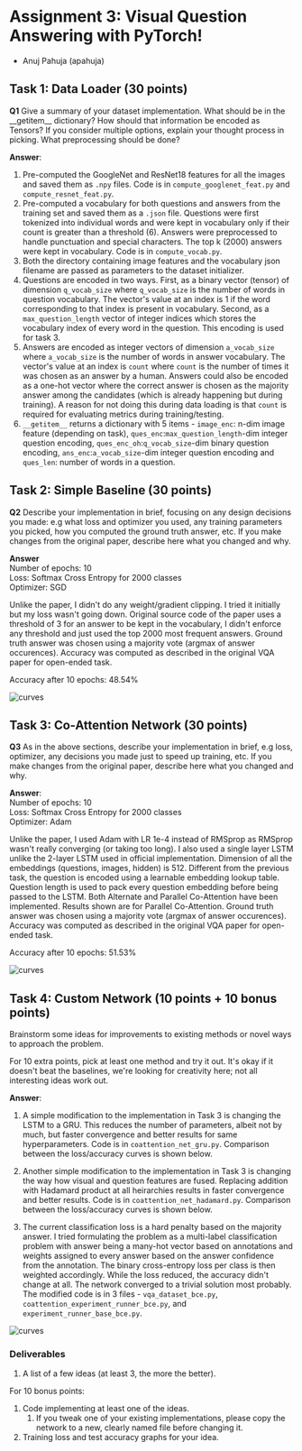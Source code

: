 # Assignment 3: Visual Question Answering with PyTorch!

- Anuj Pahuja (apahuja)

## Task 1: Data Loader (30 points)

**Q1** Give a summary of your dataset implementation. What should be in the \_\_getitem\_\_ dictionary? 
How should that information be encoded as Tensors? If you consider multiple options, explain your thought process in picking. What preprocessing should be done? 

**Answer**:
1. Pre-computed the GoogleNet and ResNet18 features for all the images and saved them as `.npy` files. Code is in `compute_googlenet_feat.py` and `compute_resnet_feat.py`.
2. Pre-computed a vocabulary for both questions and answers from the training set and saved them as a `.json` file. Questions were first tokenized into individual words and were kept in vocabulary only if their count is greater than a threshold (6). Answers were preprocessed to handle punctuation and special characters. The top k (2000) answers were kept in vocabulary. Code is in `compute_vocab.py`.
3. Both the directory containing image features and the vocabulary json filename are passed as parameters to the dataset initializer.
4. Questions are encoded in two ways. First, as a binary vector (tensor) of dimension `q_vocab_size` where `q_vocab_size` is the number of words in question vocabulary. The vector's value at an index is 1 if the word corresponding to that index is present in vocabulary. Second, as a `max_question_length` vector of integer indices which stores the vocabulary index of every word in the question. This encoding is used for task 3.
5. Answers are encoded as integer vectors of dimension `a_vocab_size` where `a_vocab_size` is the number of words in answer vocabulary. The vector's value at an index is `count` where `count` is the number of times it was chosen as an answer by a human. Answers could also be encoded as a one-hot vector where the correct answer is chosen as the majority answer among the candidates (which is already happening but during training). A reason for not doing this during data loading is that `count` is required for evaluating metrics during training/testing.
6. `__getitem__` returns a dictionary with 5 items - `image_enc`: n-dim image feature (depending on task), `ques_enc`:`max_question_length`-dim integer question encoding, `ques_enc_oh`:`q_vocab_size`-dim binary question encoding, `ans_enc`:`a_vocab_size`-dim integer question encoding and `ques_len`: number of words in a question. 


## Task 2: Simple Baseline (30 points)

**Q2** Describe your implementation in brief, focusing on any design decisions you made: e.g what loss and optimizer you used, any training parameters you picked,
how you computed the ground truth answer, etc. If you make changes from the original paper, describe here what you changed and why. 

**Answer**\
Number of epochs: 10\
Loss: Softmax Cross Entropy for 2000 classes\
Optimizer: SGD

Unlike the paper, I didn't do any weight/gradient clipping. I tried it initially but my loss wasn't going down. Original source code of the paper uses a threshold of 3 for an answer to be kept in the vocabulary, I didn't enforce any threshold and just used the top 2000 most frequent answers. Ground truth answer was chosen using a majority vote (argmax of answer occurences). Accuracy was computed as described in the original VQA paper for open-ended task.

Accuracy after 10 epochs: 48.54%

![curves](images/loss_simple.png)


## Task 3: Co-Attention Network (30 points)

**Q3** As in the above sections, describe your implementation in brief, e.g loss, optimizer, any decisions you made just to speed up training, etc.
 If you make changes from the original paper, describe here what you changed and why. 

**Answer**:\
Number of epochs: 10\
Loss: Softmax Cross Entropy for 2000 classes\
Optimizer: Adam

Unlike the paper, I used Adam with LR 1e-4 instead of RMSprop as RMSprop wasn't really converging (or taking too long). I also used a single layer LSTM unlike the 2-layer LSTM used in official implementation. Dimension of all the embeddings (questions, images, hidden) is 512. Different from the previous task, the question is encoded using a learnable embedding lookup table. Question length is used to pack every question embedding before being passed to the LSTM. Both Alternate and Parallel Co-Attention have been implemented. Results shown are for Parallel Co-Attention. Ground truth answer was chosen using a majority vote (argmax of answer occurences). Accuracy was computed as described in the original VQA paper for open-ended task.

Accuracy after 10 epochs: 51.53%

![curves](images/loss_parallel.png)


## Task 4: Custom Network  (10 points + 10 bonus points)
Brainstorm some ideas for improvements to existing methods or novel ways to approach the problem. 

For 10 extra points, pick at least one method and try it out. It's okay if it doesn't beat the baselines, we're looking for 
creativity here; not all interesting ideas work out. 

**Answer**:
1. A simple modification to the implementation in Task 3 is changing the LSTM to a GRU. This reduces the number of parameters, albeit not by much, but faster convergence and better results for same hyperparameters. Code is in `coattention_net_gru.py`. Comparison between the loss/accuracy curves is shown below.

2. Another simple modification to the implementation in Task 3 is changing the way how visual and question features are fused. Replacing addition with Hadamard product at all heirarchies results in faster convergence and better results. Code is in `coattention_net_hadamard.py`. Comparison between the loss/accuracy curves is shown below.

3. The current classification loss is a hard penalty based on the majority answer. I tried formulating the problem as a multi-label classification problem with answer being a many-hot vector based on annotations and weights assigned to every answer based on the answer confidence from the annotation. The binary cross-entropy loss per class is then weighted accordingly. While the loss reduced, the accuracy didn't change at all. The network converged to a trivial solution most probably. The modified code is in 3 files - `vqa_dataset_bce.py`, `coattention_experiment_runner_bce.py`, and `experiment_runner_base_bce.py`.

![curves](images/loss_all.png)

### Deliverables
1. A list of a few ideas (at least 3, the more the better).

For 10 bonus points:

1. Code implementing at least one of the ideas.
    1. If you tweak one of your existing implementations, please copy the network to a new, clearly named file before changing it.
1. Training loss and test accuracy graphs for your idea. 

